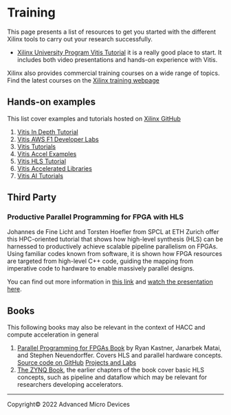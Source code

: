 # Training

This page presents a list of resources to get you started with the different Xilinx tools to carry out your research successfully.

- [Xilinx University Program Vitis Tutorial](https://xilinx.github.io/xup_compute_acceleration/) it is a really good place to start. It includes both video presentations and hands-on experience with Vitis.

Xilinx also provides commercial training courses on a wide range of topics. Find the latest courses on the [Xilinx training webpage](https://www.xilinx.com/training/customer-training.html)

## Hands-on examples

This list cover examples and tutorials hosted on [Xilinx GitHub](https://github.com/Xilinx)

1. [Vitis In Depth Tutorial](https://github.com/Xilinx/Vitis-In-Depth-Tutorial)
1. [Vitis AWS F1 Developer Labs](https://github.com/Xilinx/Vitis-AWS-F1-Developer-Labs)
1. [Vitis Tutorials](https://github.com/Xilinx/Vitis-Tutorials)
1. [Vitis Accel Examples](https://github.com/Xilinx/Vitis_Accel_Examples)
1. [Vitis HLS Tutorial](https://github.com/Xilinx/HLS-Tiny-Tutorials)
1. [Vitis Accelerated Libraries](https://github.com/Xilinx/Vitis_Libraries)
1. [Vitis AI Tutorials](https://github.com/Xilinx/Vitis-AI-Tutorials)

## Third Party 

### Productive Parallel Programming for FPGA with HLS

Johannes de Fine Licht and Torsten Hoefler from SPCL at ETH Zurich offer this HPC-oriented tutorial that shows how high-level synthesis (HLS) can be harnessed to productively achieve scalable pipeline parallelism on FPGAs. Using familiar codes known from software, it is shown how FPGA resources are targeted from high-level C++ code, guiding the mapping from imperative code to hardware to enable massively parallel designs.

You can find out more information in [this link](https://spcl.inf.ethz.ch/Teaching/hls-tutorial/) and [watch the presentation here](https://youtu.be/2UvUP2hxMyI).

## Books

This following books may also be relevant in the context of HACC and compute acceleration in general

1. [Parallel Programming for FPGAs Book](https://arxiv.org/pdf/1805.03648.pdf) by Ryan Kastner, Janarbek Matai, and Stephen Neuendorffer. Covers HLS and parallel hardware concepts.  
   [Source code on GitHub](https://github.com/KastnerRG/pp4fpgas) [Projects and Labs](https://pp4fpgas.readthedocs.io/en/latest/)
1. [The ZYNQ Book](http://www.zynqbook.com/), the earlier chapters of the book cover basic HLS concepts, such as pipeline and dataflow which may be relevant for researchers developing accelerators.


---------------------------------------
<p class="copyright">Copyright&copy; 2022 Advanced Micro Devices</p>

